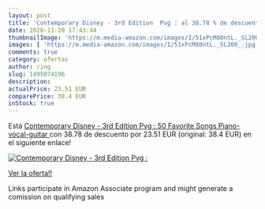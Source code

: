 ```yaml
---
layout: post
title: 'Contemporary Disney - 3rd Edition  Pvg : al 38.78 % de descuento'
date: 2020-11-20 17:43:44
thumbnailImage: 'https://m.media-amazon.com/images/I/51xPcM80ntL._SL200_.jpg'
images: [ 'https://m.media-amazon.com/images/I/51xPcM80ntL._SL200_.jpg' ]
comments: true
category: ofertas
author: ring
slug: 1495074196
description:
actualPrice: 23.51 EUR
comparePrice: 38.4 EUR
inStock: true
---
```


Está [Contemporary Disney - 3rd Edition  Pvg : 50 Favorite Songs  Piano-vocal-guitar ](https://www.amazon.es/dp/1495074196/?tag=tolees-21) con 38.78 de descuento por 23.51 EUR (original: 38.4 EUR) en el siguiente enlace!

[![Contemporary Disney - 3rd Edition  Pvg :](https://m.media-amazon.com/images/I/51xPcM80ntL._SL200_.jpg)](https://www.amazon.es/dp/1495074196/?tag=tolees-21)

[Ver la oferta!!](https://www.amazon.es/dp/1495074196/?tag=tolees-21)

Links participate in Amazon Associate program and might generate a comission on qualifying sales


